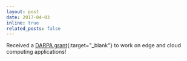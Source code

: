 ```yaml
---
layout: post
date: 2017-04-03
inline: true
related_posts: false
---
```


Received a [DARPA grant](https://beta.sam.gov/awards/70580675%2BAWARD){:target="_blank"} to work on edge and cloud computing applications!